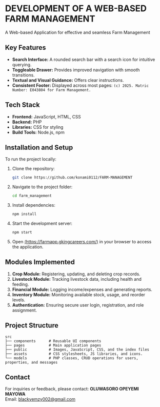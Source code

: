 # DEVELOPMENT OF A WEB-BASED FARM MANAGEMENT
A Web-based Application for effective and seamless Farm Management

## Key Features
- **Search Interface:** A rounded search bar with a search icon for intuitive querying.
- **Toggleable Drawer:** Provides improved navigation with smooth transitions.
- **Textual and Visual Guidance:** Offers clear instructions.
- **Consistent Footer:** Displayed across most pages: `(c) 2025. Matric Number: E043804 for Farm Management.`

## Tech Stack
- **Frontend:** JavaScript, HTML, CSS
- **Backend:** PHP 
- **Libraries:** CSS for styling
- **Build Tools:** Node.js, npm

## Installation and Setup
To run the project locally:

1. Clone the repository:
   ```bash
   git clone https://github.com/konami0112/FARM-MANAGEMENT
   ```
2. Navigate to the project folder:
   ```bash
   cd farm_management
   ```
3. Install dependencies:
   ```bash
   npm install
   ```
4. Start the development server:
   ```bash
   npm start
   ```
5. Open [(https://farmapp.gkingcareers.com/)](https://farmapp.gkingcareers.com/) in your browser to access the application.

## Modules Implemented
1. **Crop Module:** Registering, updating, and deleting crop records.
2. **Livestock Module:** Tracking livestock data, including health and feeding.
3. **Financial Module:** Logging income/expenses and generating reports.
4. **Inventory Module:** Monitoring available stock, usage, and reorder levels.
5. **Authentication:** Ensuring secure user login, registration, and role assignment.

## Project Structure
```
src
├── components      # Reusable UI components
├── pages           # Main application pages
├── public          # Images, JavaScript, CSS, and the index files
├── assets          # CSS stylesheets, JS libraries, and icons.
└── models          # PHP classes, CRUD operations for users, properties, and messages
```

## Contact
For inquiries or feedback, please contact:
**OLUWASORO OPEYEMI MAYOWA**  
Email: [blackyemzy002@gmail.com](mailto:blackyemzy002@gmail.com)

